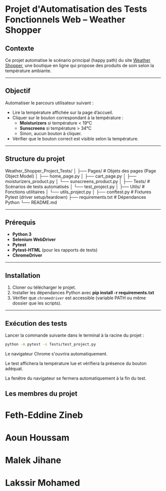 # Projet d'Automatisation des Tests Fonctionnels Web – Weather Shopper

## Contexte

Ce projet automatise le scénario principal (happy path) du site [Weather Shopper](https://weathershopper.pythonanywhere.com), une boutique en ligne qui propose des produits de soin selon la température ambiante.

---

## Objectif

Automatiser le parcours utilisateur suivant :

- Lire la température affichée sur la page d’accueil.
- Cliquer sur le bouton correspondant à la température :
  - **Moisturizers** si température < 19°C
  - **Sunscreens** si température > 34°C
  - Sinon, aucun bouton à cliquer.
- Vérifier que le bouton correct est visible selon la température.

---

## Structure du projet

Weather_Shopper_Project_Tests/
│
├── Pages/ # Objets des pages (Page Object Model)
│ ├── home_page.py
│ ├── cart_page.py
│ ├── moisturizers_product.py
│ └── sunscreens_product.py
│
├── Tests/ # Scénarios de tests automatisés
│ └── test_project.py
│
├── Utils/ # Fonctions utilitaires
│ └── utils_project.py
│
├── conftest.py # Fixtures Pytest (driver setup/teardown)
├── requirements.txt # Dépendances Python
└── README.md 


---

## Prérequis

- **Python 3**
- **Selenium WebDriver**
- **Pytest**
- **Pytest-HTML** (pour les rapports de tests)
- **ChromeDriver**

---

## Installation

1. Cloner ou télécharger le projet.
2. Installer les dépendances Python avec 
    **pip install -r requirements.txt**
3. Vérifier que `chromedriver` est accessible (variable PATH ou même dossier que les scripts).

---

## Exécution des tests

Lancer la commande suivante dans le terminal à la racine du projet :

```bash
python -m pytest -s Tests/test_project.py
```

Le navigateur Chrome s'ouvrira automatiquement.

Le test affichera la température lue et vérifiera la présence du bouton adéquat.

La fenêtre du navigateur se fermera automatiquement à la fin du test.


## Les membres du projet
# Feth-Eddine Zineb
# Aoun Houssam
# Malek Jihane
# Lakssir Mohamed